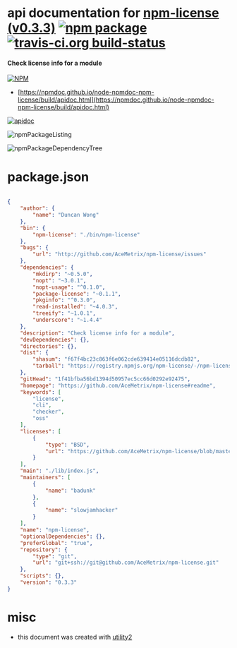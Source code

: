 # api documentation for  [npm-license (v0.3.3)](https://github.com/AceMetrix/npm-license#readme)  [![npm package](https://img.shields.io/npm/v/npmdoc-npm-license.svg?style=flat-square)](https://www.npmjs.org/package/npmdoc-npm-license) [![travis-ci.org build-status](https://api.travis-ci.org/npmdoc/node-npmdoc-npm-license.svg)](https://travis-ci.org/npmdoc/node-npmdoc-npm-license)
#### Check license info for a module

[![NPM](https://nodei.co/npm/npm-license.png?downloads=true&downloadRank=true&stars=true)](https://www.npmjs.com/package/npm-license)

- [https://npmdoc.github.io/node-npmdoc-npm-license/build/apidoc.html](https://npmdoc.github.io/node-npmdoc-npm-license/build/apidoc.html)

[![apidoc](https://npmdoc.github.io/node-npmdoc-npm-license/build/screenCapture.buildCi.browser.%252Ftmp%252Fbuild%252Fapidoc.html.png)](https://npmdoc.github.io/node-npmdoc-npm-license/build/apidoc.html)

![npmPackageListing](https://npmdoc.github.io/node-npmdoc-npm-license/build/screenCapture.npmPackageListing.svg)

![npmPackageDependencyTree](https://npmdoc.github.io/node-npmdoc-npm-license/build/screenCapture.npmPackageDependencyTree.svg)



# package.json

```json

{
    "author": {
        "name": "Duncan Wong"
    },
    "bin": {
        "npm-license": "./bin/npm-license"
    },
    "bugs": {
        "url": "http://github.com/AceMetrix/npm-license/issues"
    },
    "dependencies": {
        "mkdirp": "~0.5.0",
        "nopt": "~3.0.1",
        "nopt-usage": "^0.1.0",
        "package-license": "~0.1.1",
        "pkginfo": "^0.3.0",
        "read-installed": "~4.0.3",
        "treeify": "~1.0.1",
        "underscore": "~1.4.4"
    },
    "description": "Check license info for a module",
    "devDependencies": {},
    "directories": {},
    "dist": {
        "shasum": "f67f4bc23c863f6e062cde639414e05116dcdb82",
        "tarball": "https://registry.npmjs.org/npm-license/-/npm-license-0.3.3.tgz"
    },
    "gitHead": "1f41bfba56bd1394d50957ec5cc66d0292e92475",
    "homepage": "https://github.com/AceMetrix/npm-license#readme",
    "keywords": [
        "license",
        "cli",
        "checker",
        "oss"
    ],
    "licenses": [
        {
            "type": "BSD",
            "url": "https://github.com/AceMetrix/npm-license/blob/master/LICENSE"
        }
    ],
    "main": "./lib/index.js",
    "maintainers": [
        {
            "name": "badunk"
        },
        {
            "name": "slowjamhacker"
        }
    ],
    "name": "npm-license",
    "optionalDependencies": {},
    "preferGlobal": "true",
    "repository": {
        "type": "git",
        "url": "git+ssh://git@github.com/AceMetrix/npm-license.git"
    },
    "scripts": {},
    "version": "0.3.3"
}
```



# misc
- this document was created with [utility2](https://github.com/kaizhu256/node-utility2)
